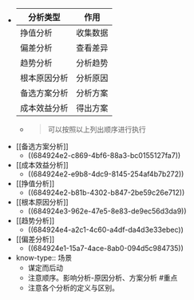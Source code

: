- |分析类型|作用|
  |--|--|
  |挣值分析|收集数据|
  |偏差分析|查看差异|
  |趋势分析|分析趋势|
  |根本原因分析|分析原因|
  |备选方案分析|分析方案|
  |成本效益分析|得出方案|
	- > 可以按照以上列出顺序进行执行
- [[备选方案分析]]
	- ((684924e2-c869-4bf6-88a3-bc0155127fa7))
- [[成本效益分析]]
	- ((684924e2-e9b8-4dc9-8145-254af4b7b272))
- [[挣值分析]]
	- ((684924e2-b81b-4302-b847-2be59c26e712))
- [[根本原因分析]]
	- ((684924e3-962e-47e5-8e83-de9ec56d3da9))
- [[趋势分析]]
	- ((684924e4-a2c1-4c60-a4df-da4d3e33ebec))
- [[偏差分析]]
	- ((684924e1-15a7-4ace-8ab0-094d5c984735))
- know-type:: 场景
	- 谋定而后动
	- 注意顺序。影响分析-原因分析、方案分析 #重点
	- 注意各个分析的定义与区别。